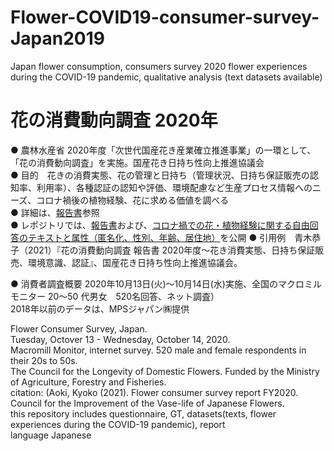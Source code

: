 # Flower-COVID19-consumer-survey-Japan2019
Japan flower consumption, consumers survey 2020
flower experiences during the COVID-19 pandemic, qualitative analysis (text datasets available)  
  
# 花の消費動向調査 2020年  
● 農林水産省 2020年度「次世代国産花き産業確立推進事業」の一環として、「花の消費動向調査」を実施。国産花き日持ち性向上推進協議会  
● 目的　花きの消費実態、花の管理と日持ち（管理状況、日持ち保証販売の認知率、利用率）、各種認証の認知や評価、環境配慮など生産プロセス情報へのニーズ、コロナ禍後の植物経験、花に求める価値を調べる   
● 詳細は、[報告書]()参照  
● レポジトリでは、[報告書]()および、[コロナ禍での花・植物経験に関する自由回答のテキストと属性（匿名化、性別、年齢、居住地）](https://github.com/gerdaresearch/Flower-COVID19-consumer-survey-Japan2019/blob/main/Flower_experiences_COVID19_textdata2020.xlsx)を公開
● 引用例　青木恭子（2021）『花の消費動向調査 報告書 2020年度～花き消費実態、日持ち保証販売、環境意識、認証』、国産花き日持ち性向上推進協議会。  
  
● 消費者調査概要 
2020年10月13日(火)～10月14日(水)実施、全国のマクロミルモニター 20～50 代男女　520名回答、ネット調査）  
2018年以前のデータは、MPSジャパン㈱提供  
  
Flower Consumer Survey, Japan.  
Tuesday, Octover 13 - Wednesday, October 14, 2020.  
Macromill Monitor, internet survey. 520 male and female respondents in their 20s to 50s.  
The Council for the Longevity of Domestic Flowers.  Funded by the Ministry of Agriculture, Forestry and Fisheries.  
citation: (Aoki, Kyoko (2021). Flower consumer survey report FY2020. Council for the Improvement of the Vase-life of Japanese Flowers.    
this repository includes questionnaire, GT, datasets(texts, flower experiences during the COVID-19 pandemic), report   
language  Japanese  
  
